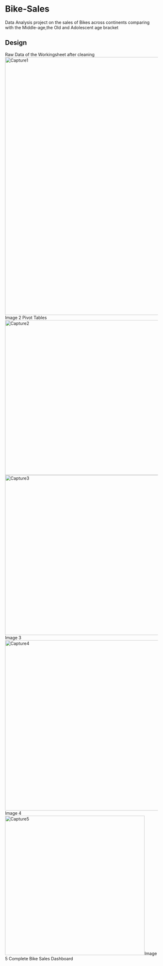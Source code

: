 # Bike-Sales
Data Analysis project on the sales of Bikes across continents comparing with the Middle-age,the Old and Adolescent age bracket

## Design
Raw Data of the Workingsheet after cleaning
<img width="851" alt="Capture1" src="https://github.com/Teri11/Bike-Sales/assets/90449633/41cdbf08-b56d-41f8-9762-f04df547746f">Image 2 Pivot Tables
<img width="511" alt="Capture2" src="https://github.com/Teri11/Bike-Sales/assets/90449633/3abd2fdf-b983-4b1d-ae75-f67f34321178">
<img width="528" alt="Capture3" src="https://github.com/Teri11/Bike-Sales/assets/90449633/2358ca20-11d4-40b3-a783-0f9546e75b9a">Image 3
<img width="562" alt="Capture4" src="https://github.com/Teri11/Bike-Sales/assets/90449633/4389579f-e8a4-4078-abc1-0f6d1821496e">Image 4
 <img width="460" alt="Capture5" src="https://github.com/Teri11/Bike-Sales/assets/90449633/db739f38-693c-42d2-844e-ee623e39a15f">Image 5 Complete Bike Sales Dashboard


